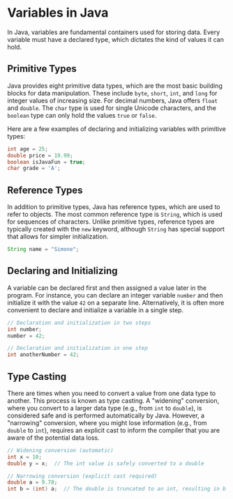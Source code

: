 # Variables in Java

In Java, variables are fundamental containers used for storing data. Every variable must have a declared type, which dictates the kind of values it can hold.

## Primitive Types

Java provides eight primitive data types, which are the most basic building blocks for data manipulation. These include `byte`, `short`, `int`, and `long` for integer values of increasing size. For decimal numbers, Java offers `float` and `double`. The `char` type is used for single Unicode characters, and the `boolean` type can only hold the values `true` or `false`.

Here are a few examples of declaring and initializing variables with primitive types:

```java
int age = 25;
double price = 19.99;
boolean isJavaFun = true;
char grade = 'A';
```

## Reference Types

In addition to primitive types, Java has reference types, which are used to refer to objects. The most common reference type is `String`, which is used for sequences of characters. Unlike primitive types, reference types are typically created with the `new` keyword, although `String` has special support that allows for simpler initialization.

```java
String name = "Simone";
```

## Declaring and Initializing

A variable can be declared first and then assigned a value later in the program. For instance, you can declare an integer variable `number` and then initialize it with the value `42` on a separate line. Alternatively, it is often more convenient to declare and initialize a variable in a single step.

```java
// Declaration and initialization in two steps
int number;
number = 42;

// Declaration and initialization in one step
int anotherNumber = 42;
```

## Type Casting

There are times when you need to convert a value from one data type to another. This process is known as type casting. A "widening" conversion, where you convert to a larger data type (e.g., from `int` to `double`), is considered safe and is performed automatically by Java. However, a "narrowing" conversion, where you might lose information (e.g., from `double` to `int`), requires an explicit cast to inform the compiler that you are aware of the potential data loss.

```java
// Widening conversion (automatic)
int x = 10;
double y = x;  // The int value is safely converted to a double

// Narrowing conversion (explicit cast required)
double a = 9.78;
int b = (int) a;  // The double is truncated to an int, resulting in b = 9
```